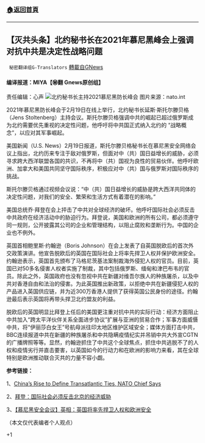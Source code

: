 ###  [:house:返回首頁](https://github.com/ourhimalayas/txt)
---

## 【灭共头条】北约秘书长在2021年慕尼黑峰会上强调对抗中共是决定性战略问题
` 秘密翻译组G-Translators` [轉載自GNews](https://gnews.org/zh-hans/922845/)

#### 编译报道：MIYA【㊙️翻 Gnews原创组】
责任编辑：心声
![]()![](https://gnews.org/wp-content/uploads/2021/02/210218b-002_rdax_775x440.jpg)北约秘书长主持2021慕尼黑防长峰会 图片来源：nato.int

 
2021年慕尼黑防长峰会于2月19日在线上举行，北约秘书长延斯·斯托尔滕贝格（Jens Stoltenberg）主持会议。斯托尔滕贝格强调中共的崛起已超过俄罗斯成为北约需要优先重视的决定性问题，他呼吁将中共国正式纳入北约的 “战略概念”，以应对其军事崛起。

美国新闻（U.S. News）2月19日报道，斯托尔滕贝格秘书长在慕尼黑安全网络会议上指出，北约历来专注于敌对俄罗斯，但面对中（共）国日益增长的威胁，必须寻求跨大西洋联盟各国的共识，不再将中（共）国视为良性的贸易伙伴。他呼吁欧洲、加拿大和美国共同坚守国际秩序，积极应对中（共）国与俄罗斯对国际秩序的挑战。

斯托尔滕贝格通过视频会议说：“中（共）国日益增长的威胁是跨大西洋共同体的决定性问题，对我们的安全、繁荣和生活方式有着潜在的影响。”

美国总统乔·拜登在会上抨击了中共对全球经济的破坏。他呼吁国际社会必须反击中共政府在经济活动中的胁迫行为。拜登说，美国和欧洲的所有公司，都必须遵守同一规则，公开披露其公司的企业和管理结构，以阻止腐败和垄断行为。中国的企业也不例外。

英国首相鲍里斯·约翰逊（Boris Johnson）在会上发表了自英国脱欧后的首次外交政策演讲。他宣告脱欧后的英国在国际社会上将率先捍卫人权并保护欧洲安全。约翰逊表示，英国首先颁布了马格尼茨基法案制裁海外侵犯人权的官员。目前，英国已对50多名侵害人权者实施了制裁，其中包括俄罗斯、缅甸和津巴布韦的官员。除此之外，英国政府也没有忽视中共在新疆对维吾尔族人的种族屠杀，以及中共对香港自由和法治的侵害。为此英国推出新政策，以拒绝中共在新疆侵犯人权的产品进入英国供应链，并为近300万香港人提供了获得英国公民身份的途径。约翰逊最后表示英国将再带头捍卫北约盟友的利益。

脱欧后的英国明显比拜登上任后的美国更注重对抗中共的实际行动：经济方面阻止中共加入“跨太平洋伙伴关系全面进步协议”扩展与亚洲的贸易合作；军事方面威慑中共，将“伊丽莎白女王”号航母派往印太地区维护区域安全；媒体方面打击中共，BBC连续报道中共在新疆的种族屠杀和中共隐瞒疫情纪实并吊销中共大外宣CGTN的广播牌照等等。显然，约翰逊抓住了中共这个全球焦点，抓住中共逃脱不了的人权和疫情劣行并直击要害，以英国如今的行动力和在欧洲的影响力来看，其在全球特别是欧洲推动联合灭共的力量不容小觑。

**参考链接：**

1、[China’s Rise to Define Transatlantic Ties, NATO Chief Says](https://www.usnews.com/news/world/articles/2021-02-19/chinas-rise-to-define-transatlantic-ties-nato-chief-says)

2、[拜登：国际社会必须反击北京的经济威胁](///Users/hwei/Downloads/拜登：国际社会必须反击北京的经济威胁)

3、[【慕尼黑安全会议】英相：英国将率先捍卫人权和欧洲安全](https://www.soundofhope.org/post/476228)

（本文仅代表编者个人观点）

+1
